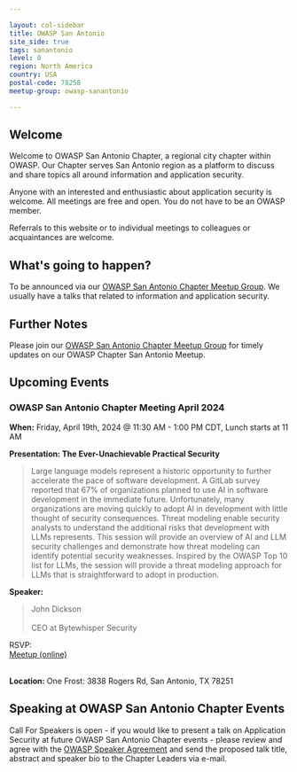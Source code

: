 ```yaml
---

layout: col-sidebar
title: OWASP San Antonio
site_side: true
tags: sanantonio
level: 0
region: North America
country: USA
postal-code: 78258
meetup-group: owasp-sanantonio

---
```


## Welcome
Welcome to OWASP San Antonio Chapter, a regional city chapter within OWASP. Our Chapter serves San Antonio region as a platform to discuss and share topics all around information and application security.

Anyone with an interested and enthusiastic about application security is welcome. All meetings are free and open. You do not have to be an OWASP member.

Referrals to this website or to individual meetings to colleagues or acquaintances are welcome.

## What's going to happen?
To be announced via our [OWASP San Antonio Chapter Meetup Group](https://www.meetup.com/owasp-sanantonio/).
We usually have a talks that related to information and application security.

## Further Notes
Please join our [OWASP San Antonio Chapter Meetup Group](https://www.meetup.com/owasp-sanantonio/) for timely updates on our OWASP Chapter San Antonio Meetup.

## Upcoming Events ##
### OWASP San Antonio Chapter Meeting April 2024 ###

**When:** Friday, April 19th, 2024 @ 11:30 AM - 1:00 PM CDT, Lunch starts at 11 AM

**Presentation: The Ever-Unachievable Practical Security** 
<blockquote> 
Large language models represent a historic opportunity to further accelerate the pace of software development. A GitLab survey reported that 67% of organizations planned to use AI in software development in the immediate future. Unfortunately, many organizations are moving quickly to adopt AI in development with little thought of security consequences. Threat modeling enable security analysts to understand the additional risks that development with LLMs represents. This session will provide an overview of AI and LLM security challenges and demonstrate how threat modeling can identify potential security weaknesses. Inspired by the OWASP Top 10 list for LLMs, the session will provide a threat modeling approach for LLMs that is straightforward to adopt in production.
</blockquote>

**Speaker:** 
<blockquote>
 John Dickson
<br><br>
  CEO at Bytewhisper Security
</blockquote>
RSVP:<br>
<a href="https://www.meetup.com/owasp-sanantonio/events/292870330/" target="_blank">Meetup (online)</a>
<br><br>

**Location:** One Frost: 3838 Rogers Rd, San Antonio, TX 78251

Speaking at OWASP San Antonio Chapter Events
--------------------------------------------
Call For Speakers is open - if you would like to present a talk on Application Security at future OWASP San Antonio Chapter events - please review and agree with the [OWASP Speaker Agreement](Speaker_Agreement "wikilink") and send the proposed talk title, abstract and speaker bio to the Chapter Leaders via e-mail.

